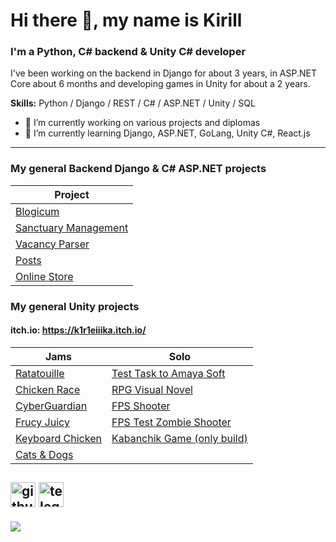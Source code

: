 # Hi there 👋, my name is Kirill
### I'm a Python, C# backend & Unity C# developer
I've been working on the backend in Django for about 3 years, in ASP.NET Core about 6 months and developing games in Unity for about a 2 years.

**Skills:** Python / Django / REST / C# / ASP.NET / Unity / SQL

- 🔭 I’m currently working on various projects and diplomas 
- 🌱 I’m currently learning Django, ASP.NET, GoLang, Unity C#, React.js
  
----------
### My general Backend Django & C# ASP.NET projects
|Project|
|-|
|[Blogicum](https://github.com/K1R1EIIIKA/Django-Blogicum)|
|[Sanctuary Management](https://github.com/K1R1EIIIKA/sanctuary-management)|
|[Vacancy Parser](https://github.com/K1R1EIIIKA/Django-VacancyParcer)|
|[Posts](https://github.com/K1R1EIIIKA/Django-Test-Posts)|
|[Online Store](https://github.com/K1R1EIIIKA/Django-OnlineShop)|

### My general Unity projects
#### **itch.io:** https://k1r1eiiika.itch.io/
| Jams | Solo |
|-|-|
|[Ratatouille](https://github.com/K1R1EIIIKA/Ratatouille)|[Test Task to Amaya Soft](https://github.com/K1R1EIIIKA/Amaya-TestTask)|
|[Chicken Race](https://github.com/K1R1EIIIKA/startgame-2)|[RPG Visual Novel](https://github.com/K1R1EIIIKA/StartGameFinal)|
|[CyberGuardian](https://github.com/K1R1EIIIKA/start-game-game)|[FPS Shooter](https://github.com/K1R1EIIIKA/FPS-shooting-game)|
|[Frucy Juicy](https://github.com/ermsonya/juicy)|[FPS Test Zombie Shooter](https://github.com/K1R1EIIIKA/FPS-ZombieGenocide-Game)|
|[Keyboard Chicken](https://github.com/K1R1EIIIKA/keyboard-chicken)|[Kabanchik Game (only build)](https://github.com/K1R1EIIIKA/kabanchik-game)|
|[Cats & Dogs](https://github.com/K1R1EIIIKA/cats-and-dogs)|

[<img src='https://cdn.jsdelivr.net/npm/simple-icons@3.0.1/icons/github.svg' alt='github' height='40'>](https://github.com/K1R1EIIIKA)  [<img src='https://cdn.jsdelivr.net/npm/simple-icons@3.0.1/icons/telegram.svg' alt='telegram' height='40'>](https://t.me/K1R1EIIIKA)  
-
![](https://komarev.com/ghpvc/?username=K1R1EIIIKA&color=blue)
